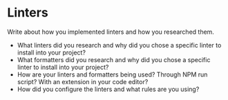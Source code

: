 # Linters

Write about how you implemented linters and how you researched them.

- What linters did you research and why did you chose a specific linter to install into your project?
- What formatters did you research and why did you chose a specific linter to install into your project?
- How are your linters and formatters being used? Through NPM run script? With an extension in your code editor?
- How did you configure the linters and what rules are you using?
